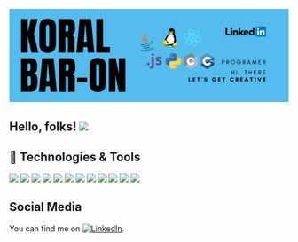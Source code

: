 ![Header](https://raw.githubusercontent.com/koralbaron/koralbaron/main/KoralBaron-Header.png "Header")

## Hello, folks! <img src=https://camo.githubusercontent.com/e8e7b06ecf583bc040eb60e44eb5b8e0ecc5421320a92929ce21522dbc34c891/68747470733a2f2f6d656469612e67697068792e636f6d2f6d656469612f6876524a434c467a6361737252346961377a2f67697068792e676966/>

## 🔧 Technologies & Tools
![](https://img.shields.io/badge/OS-Linux-informational?style=flat&logo=linux&logoColor=white)
![](https://img.shields.io/badge/Editor-IntelliJ_IDEA-informational?style=flat&logo=intellijidea&logoColor=white)
![](https://img.shields.io/badge/Editor-Visual_Studio-informational?style=flat&logo=visualstudio&logoColor=white)
![](https://img.shields.io/badge/Editor-PyCharm-informational?style=flat&logo=pycharm&logoColor=white)
![](https://img.shields.io/badge/Code-Python-informational?style=flat&logo=python&logoColor=white)
![](https://img.shields.io/badge/Code-C-informational?style=flat&logo=c&logoColor=white)
![](https://img.shields.io/badge/Code-C++-informational?style=flat&logo=cplusplus&logoColor=white)
![](https://img.shields.io/badge/Code-Java-informational?style=flat&logo=java&logoColor=white)
![](https://img.shields.io/badge/Code-JavaScript-informational?style=flat&logo=javascript&logoColor=white)
![](https://img.shields.io/badge/Code-React-informational?style=flat&logo=react&logoColor=white)
![](https://img.shields.io/badge/Tools-VMware-informational?style=flat&logo=vmware&logoColor=white)
![](https://img.shields.io/badge/Tools-Jira-informational?style=flat&logo=jira&logoColor=white)

## Social Media
<!-- Actual text -->

You can find me on [![LinkedIn][1.1]][1].

<!-- Icons -->

[1.1]: https://raw.githubusercontent.com/MartinHeinz/MartinHeinz/master/linkedin-3-16.png (LinkedIn icon without padding)

<!-- Links to your social media accounts -->

[1]: https://www.linkedin.com/in/koral-baron-a59030217/





<!--
**koralbaron/koralbaron** is a ✨ _special_ ✨ repository because its `README.md` (this file) appears on your GitHub profile.

Here are some ideas to get you started:

- 🔭 I’m currently working on ...
- 🌱 I’m currently learning ...
- 👯 I’m looking to collaborate on ...
- 🤔 I’m looking for help with ...
- 💬 Ask me about ...
- 📫 How to reach me: ...
- 😄 Pronouns: ...
- ⚡ Fun fact: ...
-->
